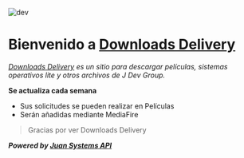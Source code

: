 ![dev](https://github.com/user-attachments/assets/5251fc22-78b8-4569-940f-de6aaa40dbb0)

# Bienvenido a [Downloads Delivery](https://juandevgroup.github.io/downloads-delivery/)
_[Downloads Delivery](https://juandevgroup.github.io/downloads-delivery/) es un sitio para descargar películas, sistemas operativos lite y otros archivos de J Dev Group._

**Se actualiza cada semana**

* Sus solicitudes se pueden realizar en Películas
* Serán añadidas mediante MediaFire
> Gracias por ver Downloads Delivery


**_Powered by [Juan Systems API](https://juandevgroup.github.io/)_**
